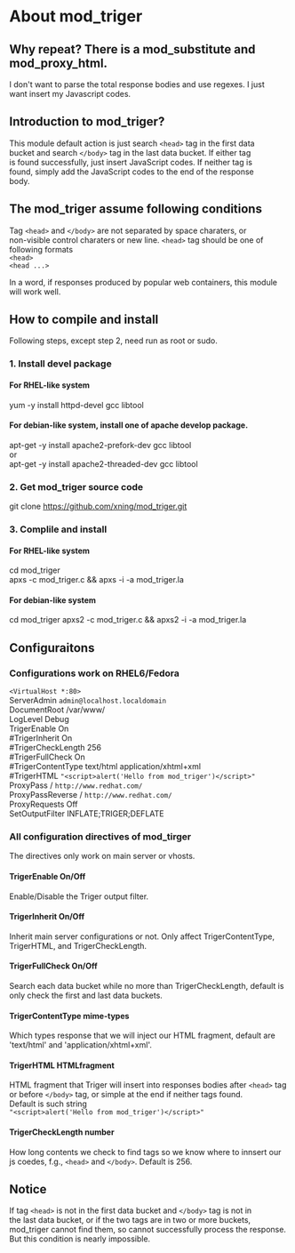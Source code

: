 # About mod_triger

## Why repeat? There is a mod_substitute and mod_proxy_html.

I don't want to parse the total response bodies and use regexes. I just   
want insert my Javascript codes.

## Introduction to  mod_triger?

This module default action is just search `<head>` tag in the first data   
bucket and search `</body>` tag in the last data bucket. If either tag   
is found successfully, just insert JavaScript codes. If neither tag is   
found, simply add the JavaScript codes to the end of the response   
body.

## The mod_triger assume following conditions
Tag `<head>` and `</body>` are not separated by space charaters, or   
non-visible control charaters or new line. `<head>` tag should be one of   
following formats   
`<head>`   
`<head ...>`  

In a word, if responses produced by popular web containers, this module   
will work well.

## How to compile and install

Following steps, except step 2, need run as root or sudo.   

### 1. Install devel package

#### For RHEL-like system
yum -y install httpd-devel gcc libtool   

#### For debian-like system, install one of apache develop package.
apt-get -y install apache2-prefork-dev gcc libtool   
or   
apt-get -y install apache2-threaded-dev gcc libtool   

### 2. Get mod_triger source code
git clone https://github.com/xning/mod_triger.git   

### 3. Complile and install

#### For RHEL-like system
cd mod_triger   
apxs -c mod_triger.c && apxs -i -a  mod_triger.la    

#### For debian-like system
cd mod_triger
apxs2 -c mod_triger.c && apxs2 -i -a  mod_triger.la

## Configuraitons

### Configurations work on RHEL6/Fedora
`<VirtualHost *:80>`   
   ServerAdmin  `admin@localhost.localdomain`   
   DocumentRoot /var/www/   
   LogLevel        Debug   
   TrigerEnable    On   
   #TrigerInherit On   
   #TrigerCheckLength 256   
   #TrigerFullCheck On   
   #TrigerContentType text/html application/xhtml+xml   
   #TrigerHTML `"<script>alert('Hello from mod_triger')</script>"`   
   ProxyPass        / `http://www.redhat.com/`   
   ProxyPassReverse / `http://www.redhat.com/`   
   ProxyRequests     Off   
   SetOutputFilter  INFLATE;TRIGER;DEFLATE   
</VirtualHost>   
                                          

### All configuration directives of mod_tirger

The directives only work on main server or vhosts.   

#### TrigerEnable On/Off
Enable/Disable the Triger output filter.

#### TrigerInherit On/Off
Inherit main server configurations or not. Only affect TrigerContentType, TrigerHTML, and TrigerCheckLength.

#### TrigerFullCheck On/Off
Search each data bucket while no more than TrigerCheckLength, default is only check the first and last data buckets.

#### TrigerContentType mime-types
Which types response that we will inject our HTML fragment, default are 'text/html' and 'application/xhtml+xml'.

#### TrigerHTML HTMLfragment
HTML fragment that Triger will insert into responses bodies after `<head>` tag or before `</body>` tag,  or simple at the end if neither tags found.   
Default is such string   
`"<script>alert('Hello from mod_triger')</script>"`

#### TrigerCheckLength number
How long contents we check to find tags so we know where to innsert our js coedes, f.g., `<head>` and `</body>`. Default is 256.


## Notice

If tag `<head>` is not in the first data bucket and `</body>` tag is not in   
the last data bucket, or if the two tags are in two or more buckets,   
mod_triger cannot find them, so cannot successfully process the response.   
But this condition is nearly impossible.   
